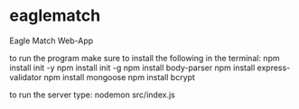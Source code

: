 # eaglematch
Eagle Match Web-App

to run the program make sure to install the following in the terminal:
npm install init -y
npm install init -g
npm install body-parser
npm install express-validator
npm install mongoose
npm install bcrypt

to run the server type:
nodemon src/index.js
